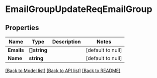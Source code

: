 # EmailGroupUpdateReqEmailGroup

## Properties
Name | Type | Description | Notes
------------ | ------------- | ------------- | -------------
**Emails** | **[]string** |  | [default to null]
**Name** | **string** |  | [default to null]

[[Back to Model list]](../README.md#documentation-for-models) [[Back to API list]](../README.md#documentation-for-api-endpoints) [[Back to README]](../README.md)


